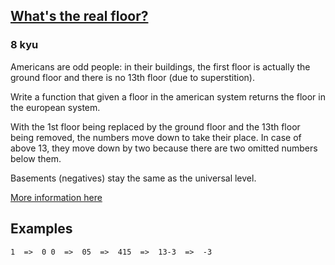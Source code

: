 <h2><a href=https://www.codewars.com/kata/574b3b1599d8f897470018f6/train/cpp target="_blank">What's the real floor?</a></h2><h3>8 kyu</h3><p>Americans are odd people: in their buildings, the first floor is actually the ground floor and there is no 13th floor (due to superstition).</p><p>Write a function that given a floor in the american system returns the floor in the european system.</p><p>With the 1st floor being replaced by the ground floor and the 13th floor being removed, the numbers move down to take their place. In case of above 13, they move down by two because there are two omitted numbers below them.</p><p>Basements (negatives) stay the same as the universal level.</p><p><a href="https://en.wikipedia.org/wiki/Storey#European_scheme" data-turbolinks="false" target="_blank">More information here</a></p><h2 id="examples">Examples</h2><pre><code>1  =&gt;  0 0  =&gt;  05  =&gt;  415  =&gt;  13-3  =&gt;  -3</code></pre>